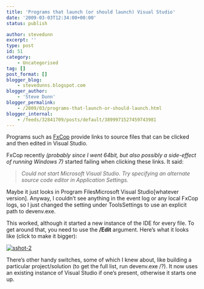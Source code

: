 ```yaml
---
title: 'Programs that launch (or should launch) Visual Studio'
date: '2009-03-03T12:34:00+00:00'
status: publish

author: stevedunn
excerpt: ''
type: post
id: 51
category:
    - Uncategorised
tag: []
post_format: []
blogger_blog:
    - stevedunns.blogspot.com
blogger_author:
    - 'Steve Dunn'
blogger_permalink:
    - /2009/03/programs-that-launch-or-should-launch.html
blogger_internal:
    - /feeds/32841709/posts/default/3899971527459743981
---
```

Programs such as [FxCop](http://msdn.microsoft.com/en-us/library/bb429476(VS.80).aspx) provide links to source files that can be clicked and then edited in Visual Studio.

FxCop recently *(probably since I went 64bit, but also possibly a side-effect of running Windows 7)* started failing when clicking these links. It said:

> *Could not start Microsoft Visual Studio. Try specifying an alternate source code editor in Application Settings.*

Maybe it just looks in Program FilesMicrosoft Visual Studio\[whatever version\]. Anyway, I couldn’t see anything in the event log or any local FxCop logs, so I just changed the setting under ToolsSettings to use an explicit path to devenv.exe.

This worked, although it started a new instance of the IDE for every file. To get around that, you need to use the **/Edit** argument. Here’s what it looks like (click to make it bigger):

[![sshot-2](https://lh5.ggpht.com/_bIhihWOyLpw/Sa0VqI_zwYI/AAAAAAAABio/auvddtXA9Oo/sshot-2_thumb%5B4%5D.png?imgmax=800 "sshot-2")](https://lh6.ggpht.com/_bIhihWOyLpw/Sa0VpfS7CrI/AAAAAAAABik/JXo2ssdJd_g/s1600-h/sshot-2%5B6%5D.png)

> 

There’s other handy switches, some of which I knew about, like building a particular project/solution (to get the full list, run devenv.exe /?). It now uses an existing instance of Visual Studio if one’s present, otherwise it starts one up.
